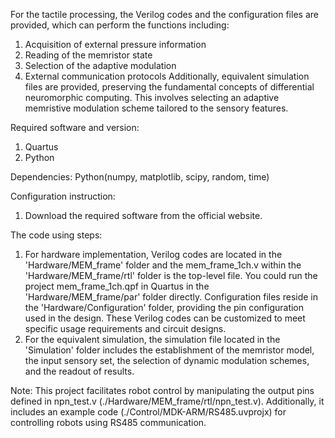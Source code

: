 For the tactile processing, the Verilog codes and the configuration files are provided, which can perform the functions including:
1. Acquisition of external pressure information
2. Reading of the memristor state 
3. Selection of the adaptive modulation
4. External communication protocols
Additionally, equivalent simulation files are provided, preserving the fundamental concepts of differential neuromorphic computing. This involves selecting an adaptive memristive modulation scheme tailored to the sensory features.

Required software and version:
1. Quartus
2. Python

Dependencies:
Python(numpy, matplotlib, scipy, random, time)

Configuration instruction:
1. Download the required software from the official website.

The code using steps:
1. For hardware implementation, Verilog codes are located in the 'Hardware/MEM_frame' folder and the mem_frame_1ch.v within the 'Hardware/MEM_frame/rtl' folder is the top-level file. You could run the project mem_frame_1ch.qpf in Quartus in the 'Hardware/MEM_frame/par' folder directly. Configuration files reside in the 'Hardware/Configuration' folder, providing the pin configuration used in the design. These Verilog codes can be customized to meet specific usage requirements and circuit designs.
2. For the equivalent simulation, the simulation file located in the 'Simulation' folder includes the establishment of the memristor model, the input sensory set, the selection of dynamic modulation schemes, and the readout of results.

Note:
This project facilitates robot control by manipulating the output pins defined in npn_test.v (./Hardware/MEM_frame/rtl/npn_test.v). Additionally, it includes an example code (./Control/MDK-ARM/RS485.uvprojx) for controlling robots using RS485 communication.

